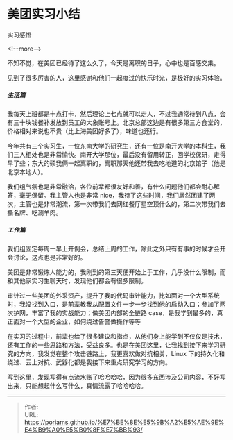 # 美团实习小结


实习感悟

&lt;!--more--&gt;

不知不觉，在美团已经待了这么久了，今天是离职的日子，心中也是百感交集。

见到了很多厉害的人，这里感谢和他们一起度过的快乐时光，是极好的实习体验。

##### 生活篇

我每天上班都是十点打卡，然后理论上七点就可以走人，不过我通常待到八点，会有三十块钱餐补发放到员工的大象账号上。北京总部这边是有很多第三方食堂的，价格相对来说也不贵（比上海美团好多了），味道也还行。

今年共有三个实习生，一位东南大学的研究生，还有一位是南开大学的本科生，我们三人相处也是非常愉快。南开大学那位，最后没有留用转正，回学校保研，走得早了些；东大的硕我俩一起离职的，离职那天他还带我去吃地道的北京馆子（他是北京本地人）。

我们组气氛也是非常融洽，各位前辈都很友好和善，有什么问题他们都会耐心解答，毫无保留。我主管人也是非常 nice，我待了这些时间，我们居然团建了两次，主管也是非常潮流，第一次带我们去网红餐厅星空顶什么的，第二次带我们去撕名牌、吃涮羊肉。

##### 工作篇

我们组固定每周一早上开例会，总结上周的工作，除此之外只有有事的时候才会开会讨论，这点也是非常好的。

美团是非常锻炼人能力的，我刚到的第三天便开始上手工作，几乎没什么限制，而和其他家实习生聊天时，发现他们都会有很多限制。

审计过一些美团的外采资产，提升了我的代码审计能力，比如面对一个大型系统时，我没找到入口，是前辈教我从配置文件一步一步找到他的启动入口；参加了两次护网，丰富了我的实战能力；做美团内部的全链路 case，是我学到最多的，真正面对一个大型的企业，如何绕过告警做操作等等

在实习的过程中，前辈也给了很多建议和指点，从他们身上能学到不仅仅是技术，还有工作的一些思路和方法，受益良多。也是在美团这里，让我找到接下来学习研究的方向，我发觉在整个攻击链路上，我更喜欢做对抗相关，Linux 下的持久化和绕过、云上对抗、武器化都是我接下来重点研究学习的方向。

写到这里，发现写得有点流水账了哈哈哈哈，因为很多东西涉及公司内容，不好写出来，只能想起什么写什么，真情流露了哈哈哈哈。


---

> 作者:   
> URL: https://poriams.github.io/%E7%BE%8E%E5%9B%A2%E5%AE%9E%E4%B9%A0%E5%B0%8F%E7%BB%93/  

